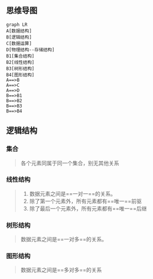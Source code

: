 
## 思维导图
```mermaid
graph LR
A[数据结构]
B[逻辑结构]
C[数据运算]
D[物理结构--存储结构]
B1[集合结构]
B2[线性结构]
B3[树形结构]
B4[图形结构]
A==>B
A==>C
A==>D
B==>B1
B==>B2
B==>B3
B==>B4
```
## 逻辑结构
### 集合
> 各个元素同属于同一个集合，别无其他关系

### 线性结构
> 1. 数据元素之间是==一对一==的关系。
> 2. 除了第一个元素外，所有元素都有==唯一==前驱
> 3. 除了最后一个元素外，所有元素都有==唯一==后继

### 树形结构
> 数据元素之间是==一对多==的关系。

### 图形结构
> 数据元素之间是==多对多==的关系


<!--stackedit_data:
eyJoaXN0b3J5IjpbMzM0ODU3MjQxXX0=
-->